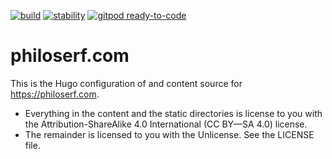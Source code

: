 [![build](https://github.com/philoserf/philoserf.com/actions/workflows/gh-pages.yml/badge.svg)](https://github.com/philoserf/philoserf.com/actions/workflows/build.yml)
[![stability](https://masterminds.github.io/stability/active.svg)](https://masterminds.github.io/stability/)
[![gitpod ready-to-code](https://img.shields.io/badge/Gitpod-ready--to--code-blue?logo=gitpod)](https://gitpod.io/#https://github.com/philoserf/philoserf.com)

# philoserf.com

This is the Hugo configuration of and content source for <https://philoserf.com>.

- Everything in the content and the static directories is license to you with the Attribution-ShareAlike 4.0 International (CC BY—SA 4.0) license.
- The remainder is licensed to you with the Unlicense. See the LICENSE file.

